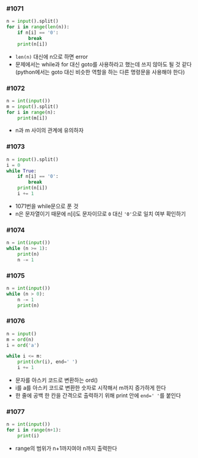 ### #1071

```python
n = input().split()
for i in range(len(n)):
    if n[i] == '0':
        break
    print(n[i])
```

- `len(n)` 대신에 n으로 하면 error
- 문제에서는 while과 for 대신 goto를 사용하라고 했는데 쓰지 않아도 될 것 같다 (python에서는 goto 대신 비슷한 역할을 하는 다른 명령문을 사용해야 한다)



### #1072

```python
n = int(input())
m = input().split()
for i in range(n):
    print(m[i])
```

- n과 m 사이의 관계에 유의하자



### #1073

```python
n = input().split()
i = 0
while True:
    if n[i] == '0':
        break
    print(n[i])
    i += 1
```

- 1071번을 while문으로 푼 것
- n은 문자열이기 때문에 n[i]도 문자이므로 `0` 대신 `'0'`으로 일치 여부 확인하기



### #1074

```python
n = int(input())
while (n >= 1):
    print(n)
    n -= 1
```



### #1075

```python
n = int(input())
while (n > 0):
    n -= 1
    print(n)
```



### #1076

```python
n = input()
m = ord(n)
i = ord('a')

while i <= m:
    print(chr(i), end=' ')
    i += 1
```

- 문자를 아스키 코드로 변환하는 ord()
- i를 a를 아스키 코드로 변환한 숫자로 시작해서 m까지 증가하게 한다
- 한 줄에 공백 한 칸을 간격으로 출력하기 위해 print 안에 `end=' '`를 붙인다 



### #1077

```python
n = int(input())
for i in range(n+1):
    print(i)
```

- range의 범위가 n+1까지여야 n까지 출력한다

